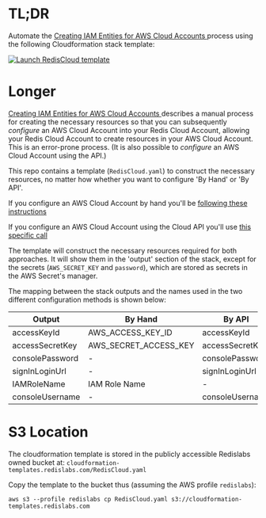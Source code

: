   # TL;DR
  Automate the [Creating IAM Entities for AWS Cloud Accounts 
](https://docs.redislabs.com/latest/rc/how-to/creating-aws-user-redis-enterprise-vpc/) process using the following Cloudformation stack template:
  
  <a href="https://console.aws.amazon.com/cloudformation/home?#/stacks/new?stackName=RedisCloud&templateURL=https://s3.amazonaws.com/cloudformation-templates.redislabs.com/RedisCloud.yaml">
<img alt="Launch RedisCloud template" src="https://s3.amazonaws.com/cloudformation-examples/cloudformation-launch-stack.png"/>
</a>

# Longer

[Creating IAM Entities for AWS Cloud Accounts 
](https://docs.redislabs.com/latest/rc/how-to/creating-aws-user-redis-enterprise-vpc/) describes a manual process for creating the necessary resources so that you can subsequently _configure_ an AWS Cloud Account into your Redis Cloud Account, allowing your Redis Cloud Account to create resources in your AWS Cloud Account. This is an error-prone process. (It is also possible to _configure_ an AWS Cloud Account using the API.)

This repo contains a template (`RedisCloud.yaml`) to construct the necessary resources, no matter how whether you want to configure 'By Hand' or 'By API'.

If you configure an AWS Cloud Account by hand you'll be [following these instructions](https://docs.redislabs.com/latest/rc/how-to/view-edit-cloud-account/)

If you configure an AWS Cloud Account using the Cloud API you'll use [this specific call](https://api.redislabs.com/v1/swagger-ui.html#/Cloud%20Accounts/createCloudAccountUsingPOST)
  
The template will construct the necessary resources required for both approaches. It will show them in the 'output' section of the stack, except for the secrets (`AWS_SECRET_KEY` and `password`), which are stored as secrets in the AWS Secret's manager.

The mapping between the stack outputs and the names used in the two different configuration methods is shown below:
  
| Output | By Hand | By API|
|---------|---|---|
|accessKeyId | AWS_ACCESS_KEY_ID | accessKeyId |
| accessSecretKey | AWS_SECRET_ACCESS_KEY | accessSecretKey |
| consolePassword | - | consolePassword |
| signInLoginUrl | - | signInLoginUrl |
| IAMRoleName | IAM Role Name | - |
| consoleUsername| - | consoleUsername |
 
 # S3 Location
 The cloudformation template is stored in the publicly accessible Redislabs owned bucket at: `cloudformation-templates.redislabs.com/RedisCloud.yaml`

Copy the template to the bucket thus (assuming the AWS profile `redislabs`):

```
aws s3 --profile redislabs cp RedisCloud.yaml s3://cloudformation-templates.redislabs.com
```

